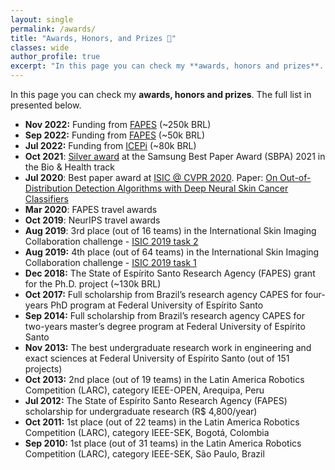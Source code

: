 ```yaml
---
layout: single
permalink: /awards/
title: "Awards, Honors, and Prizes 🏅"
classes: wide
author_profile: true
excerpt: "In this page you can check my **awards, honors and prizes**. The full list in presented below"
---
```


In this page you can check my **awards, honors and prizes**. The full list in presented below.

+ **Nov 2022:** Funding from [FAPES](https://fapes.es.gov.br/) (~250k BRL)
+ **Sep 2022:** Funding from [FAPES](https://fapes.es.gov.br/) (~50k BRL)
+ **Jul 2022:** Funding from [ICEPi](https://icepi.es.gov.br/) (~80k BRL)
+ **Oct 2021**: [Silver award](https://www.linkedin.com/feed/update/urn:li:share:6907384896474742785?utm_source=linkedin_share&utm_medium=member_desktop_share&utm_content=post) at the Samsung Best Paper Award (SBPA) 2021 in the Bio & Health track
+ **Jul 2020**: Best paper award at [ISIC @ CVPR 2020](https://workshop2020.isic-archive.com/). Paper: [On Out-of-Distribution Detection Algorithms with Deep Neural Skin Cancer Classifiers](https://openaccess.thecvf.com/content_CVPRW_2020/papers/w42/Pacheco_On_Out-of-Distribution_Detection_Algorithms_With_Deep_Neural_Skin_Cancer_Classifiers_CVPRW_2020_paper.pdf)
+ **Mar 2020**: FAPES travel awards
+ **Oct 2019**: NeurIPS travel awards
+ **Aug 2019**: 3rd place (out of 16 teams) in the International Skin Imaging Collaboration challenge - [ISIC 2019 task 2](https://challenge.isic-archive.com/leaderboards/2019/)
+ **Aug 2019:** 4th place (out of 64 teams) in the International Skin Imaging Collaboration challenge - [ISIC 2019 task 1](https://challenge.isic-archive.com/leaderboards/2019/)
+ **Dec 2018:** The State of Espírito Santo Research Agency (FAPES) grant for the Ph.D. project (~130k BRL)
+ **Oct 2017:** Full scholarship from Brazil’s research agency CAPES for four-years PhD program at Federal University of Espírito Santo
+ **Sep 2014:** Full scholarship from Brazil’s research agency CAPES for two-years master’s degree program at Federal University of Espírito Santo
+ **Nov 2013:** The best undergraduate research work in engineering and exact sciences at Federal University of Espírito Santo (out of 151 projects)
+ **Oct 2013:** 2nd place (out of 19 teams) in the Latin America Robotics Competition (LARC), category IEEE-OPEN, Arequipa, Peru
+ **Jul 2012:** The State of Espírito Santo Research Agency (FAPES) scholarship for undergraduate research (R\$ 4,800/year)
+ **Oct 2011:** 1st place (out of 22 teams) in the Latin America Robotics Competition (LARC), category IEEE-SEK, Bogotá, Colombia
+ **Sep 2010:** 1st place (out of 31 teams) in the Latin America Robotics Competition (LARC), category IEEE-SEK, São Paulo, Brazil



 




















